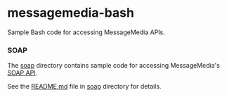 messagemedia-bash
==================

Sample Bash code for accessing MessageMedia APIs.

### SOAP

The [soap](soap) directory contains sample code for accessing MessageMedia's
[SOAP API](http://files.message-media.com.au/docs/MessageMedia_Messaging_Web_Service.pdf).

See the [README.md](soap/README.md) file in [soap](soap) directory for details.
